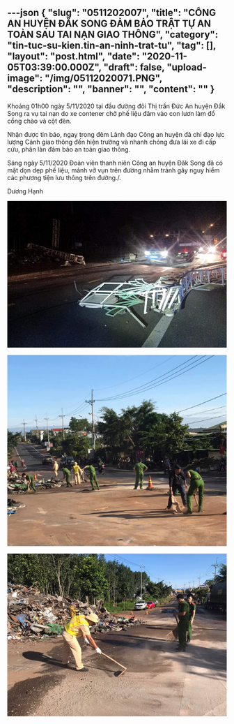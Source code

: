 ---json
{
    "slug": "0511202007",
    "title": "CÔNG AN HUYỆN ĐẮK SONG ĐẢM BẢO TRẬT TỰ AN TOÀN SAU TAI NẠN GIAO THÔNG",
    "category": "tin-tuc-su-kien.tin-an-ninh-trat-tu",
    "tag": [],
    "layout": "post.html",
    "date": "2020-11-05T03:39:00.000Z",
    "draft": false,
    "upload-image": "/img/05112020071.PNG",
    "description": "",
    "banner": "",
    "__content__": ""
}
---
<p>Khoảng 01h00 ngày 5/11/2020 tại đầu&nbsp;đường đôi Thị trấn Đức An huyện Đắk Song ra vụ tai nạn do xe contener chở phế liệu đ&acirc;m vào con lươn làm đổ cổng chào và cột đèn.</p>

<p>Nhận được tin b&aacute;o, ngay trong đ&ecirc;m L&atilde;nh đạo C&ocirc;ng an huyện đ&atilde; chỉ đạo lực lượng Cảnh giao thông đến hiện trường v&agrave; nhanh ch&oacute;ng đưa l&aacute;i xe đi cấp cứu, ph&acirc;n l&agrave;n đảm bảo an to&agrave;n giao th&ocirc;ng.</p>

<p>S&aacute;ng ng&agrave;y 5/11/2020 Đo&agrave;n vi&ecirc;n thanh ni&ecirc;n C&ocirc;ng an huyện Đăk Song đ&atilde; c&oacute; mặt dọn dẹp phế liệu, mảnh vỡ vụn tr&ecirc;n đường nhằm tr&aacute;nh g&acirc;y nguy hiểm c&aacute;c phương tiện lưu th&ocirc;ng tr&ecirc;n đường./.</p>

<p>Dương Hạnh</p>

<p><img alt="" src="/img/05112020073.PNG" /></p>

<p><img alt="" src="/img/05112020072.PNG" /></p>

<p><img alt="" src="/img/05112020071.PNG" /></p>
